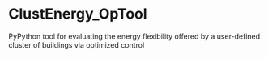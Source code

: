 # ClustEnergy_OpTool
PyPython tool for evaluating the energy flexibility offered by a user-defined cluster of buildings via optimized control
